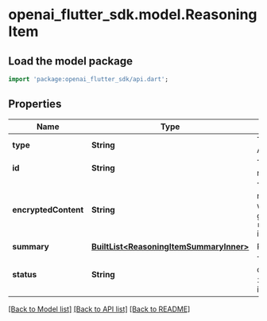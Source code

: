 # openai_flutter_sdk.model.ReasoningItem

## Load the model package
```dart
import 'package:openai_flutter_sdk/api.dart';
```

## Properties
Name | Type | Description | Notes
------------ | ------------- | ------------- | -------------
**type** | **String** | The type of the object. Always `reasoning`.  | 
**id** | **String** | The unique identifier of the reasoning content.  | 
**encryptedContent** | **String** | The encrypted content of the reasoning item - populated when a response is generated with `reasoning.encrypted_content` in the `include` parameter.  | [optional] 
**summary** | [**BuiltList&lt;ReasoningItemSummaryInner&gt;**](ReasoningItemSummaryInner.md) | Reasoning text contents.  | 
**status** | **String** | The status of the item. One of `in_progress`, `completed`, or `incomplete`. Populated when items are returned via API.  | [optional] 

[[Back to Model list]](../README.md#documentation-for-models) [[Back to API list]](../README.md#documentation-for-api-endpoints) [[Back to README]](../README.md)


